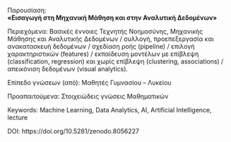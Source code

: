 Παρουσίαση:<br/>
<b>«Εισαγωγή στη Μηχανική Μάθηση και στην Αναλυτική Δεδομένων»</b>

<p>Περιεχόμενα: Βασικές έννοιες Τεχνητής Νοημοσύνης, Μηχανικής Μάθησης και Αναλυτικής Δεδομένων / συλλογή, προεπεξεργασία και ανακατασκευή δεδομένων / σχεδίαση ροής (pipeline) / επιλογή χαρακτηριστικών (features) / εκπαίδευση μοντέλων με επίβλεψη (classification, regression) και χωρίς επίβλεψη (clustering, associations) / απεικόνιση δεδομένων (visual analytics).</p>
<p>Επίπεδο γνώσεων (από): Μαθητές Γυμνασίου – Λυκείου</p>
<p>Προαπαιτούμενα: Στοιχειώδεις γνώσεις Μαθηματικών</p>
<p>Keywords: Machine Learning, Data Analytics, AI, Artificial Intelligence, lecture</p>
<p>DOI: https://doi.org/10.5281/zenodo.8056227</p>
